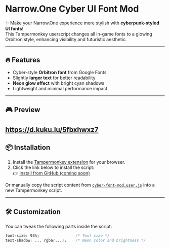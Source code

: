 # Narrow.One Cyber UI Font Mod

✨ Make your Narrow.One experience more stylish with **cyberpunk-styled UI fonts**!  
This Tampermonkey userscript changes all in-game fonts to a glowing Orbitron style, enhancing visibility and futuristic aesthetic.

---

## 🔥 Features

- Cyber-style **Orbitron font** from Google Fonts
- Slightly **larger text** for better readability
- **Neon glow effect** with bright cyan shadows
- Lightweight and minimal performance impact

---

## 🎮 Preview
https://d.kuku.lu/5fbxhwxz7
---

## 📦 Installation

1. Install the [Tampermonkey extension](https://www.tampermonkey.net/) for your browser.
2. Click the link below to install the script:  
   👉 [Install from GitHub (coming soon)](https://github.com/yourname/narrowone-cyber-font-mod)

Or manually copy the script content from [`cyber-font-mod.user.js`](./cyber-font-mod.user.js) into a new Tampermonkey script.

---

## 🛠️ Customization

You can tweak the following parts inside the script:

```css
font-size: 95%;                /* Text size */
text-shadow: ... rgba(...);    /* Neon color and brightness */
